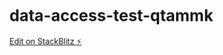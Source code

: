 # data-access-test-qtammk

[Edit on StackBlitz ⚡️](https://stackblitz.com/edit/data-access-test-qtammk)